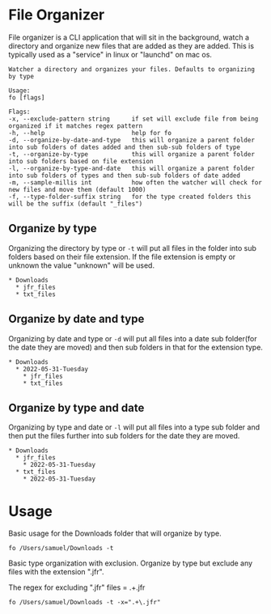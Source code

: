# File Organizer

File organizer is a CLI application that will sit in the background, watch a directory and organize new files that are added as they are added.
This is typically used as a "service" in linux or "launchd" on mac os. 

```
Watcher a directory and organizes your files. Defaults to organizing by type

Usage:
fo [flags]

Flags:
-x, --exclude-pattern string      if set will exclude file from being organized if it matches regex pattern
-h, --help                        help for fo
-d, --organize-by-date-and-type   this will organize a parent folder into sub folders of dates added and then sub-sub folders of type
-t, --organize-by-type            this will organize a parent folder into sub folders based on file extension
-l, --organize-by-type-and-date   this will organize a parent folder into sub folders of types and then sub-sub folders of date added
-m, --sample-millis int           how often the watcher will check for new files and move them (default 1000)
-f, --type-folder-suffix string   for the type created folders this will be the suffix (default "_files")
```

## Organize by type
Organizing the directory by type or `-t` will put all files in the folder into sub folders based on their file extension. 
If the file extension is empty or unknown the value "unknown" will be used. 
```
* Downloads
  * jfr_files
  * txt_files
```

## Organize by date and type
Organizing by date and type or `-d` will put all files into a date sub folder(for the date they are moved) and then sub folders in that
for the extension type.
```
* Downloads
  * 2022-05-31-Tuesday
    * jfr_files
    * txt_files
```

## Organize by type and date
Organizing by type and date or `-l` will put all files into a type sub folder and then put the files further into sub folders for the date they are moved.
```
* Downloads
  * jfr_files
    * 2022-05-31-Tuesday
  * txt_files
    * 2022-05-31-Tuesday
```


# Usage

Basic usage for the Downloads folder that will organize by type.
```shell
fo /Users/samuel/Downloads -t
```

Basic type organization with exclusion. Organize by type but exclude any files with the extension ".jfr".

The regex for excluding ".jfr" files = .+\.jfr
```shell
fo /Users/samuel/Downloads -t -x=".+\.jfr"
```